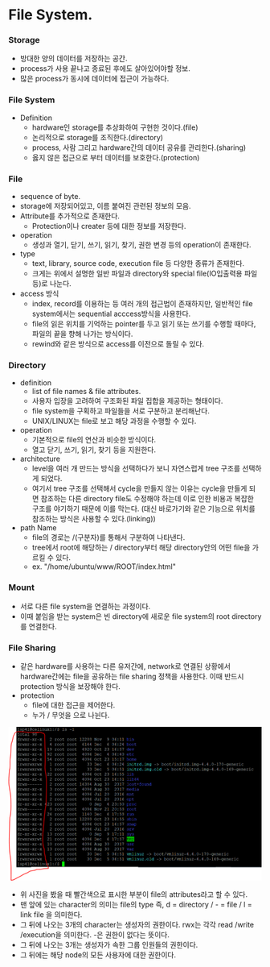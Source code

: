 # File System.


### Storage
- 방대한 양의 데이터를 저장하는 공간.
- process가 사용 끝나고 종료된 후에도 살아있어야할 정보.
- 많은 process가 동시에 데이터에 접근이 가능하다.

### File System
- Definition
  - hardware인 storage를 추상화하여 구현한 것이다.(file)
  - 논리적으로 storage를 조직한다.(directory)
  - process, 사람 그리고 hardware간의 데이터 공유를 관리한다.(sharing)
  - 옳지 않은 접근으로 부터 데이터를 보호한다.(protection)
### File
- sequence of byte.
- storage에 저장되어있고, 이름 붙여진 관련된 정보의 모음.
- Attribute를 추가적으로 존재한다.
  - Protection이나 creater 등에 대한 정보를 저장한다.
- operation
  - 생성과 열기, 닫기, 쓰기, 읽기, 찾기, 권한 변경 등의 operation이 존재한다.
- type
  - text, library, source code, execution file 등 다양한 종류가 존재한다.
  - 크게는 위에서 설명한 일반 파일과 directory와 special file(IO입출력용 파일 등)로 나눈다.
- access 방식
  - index, record를 이용하는 등 여러 개의 접근법이 존재하지만, 일반적인 file system에서는  sequential acccess방식을 사용한다.
  - file의 읽은 위치를 기억하는 pointer를 두고 읽기 또는 쓰기를 수행할 때마다, 파일의 끝을 향해 나가는 방식이다.
  - rewind와 같은 방식으로 access를 이전으로 돌릴 수 있다.

### Directory
- definition
  - list of file names & file attributes.
  - 사용자 입장을 고려하여 구조화된 파일 집합을 제공하는 형태이다.
  - file system을 구획하고 파일들을 서로 구분하고 분리해난다.
  - UNIX/LINUX는 file로 보고 해당 과정을 수행할 수 있다.   
- operation
  - 기본적으로 file의 연산과 비슷한 방식이다.
  - 열고 닫기, 쓰기, 읽기, 찾기 등을 지원한다.
- architecture
  - level을 여러 개 만드는 방식을 선택하다가 보니 자연스럽게 tree 구조를 선택하게 되었다.
  - 여기서 tree 구조를 선택해서 cycle을 만들지 않는 이유는 cycle을 만들게 되면 참조하는 다른 directory file도 수정해야 하는데 이로 인한 비용과 복잡한 구조를 야기하기 때문에 이를 막는다. (대신 바로가기와 같은 기능으로 위치를 참조하는 방식은 사용할 수 있다.(linking))
- path Name
  - file의 경로는 /(구분자)를 통해서 구분하여 나타낸다.
  - tree에서 root에 해당하는 / directory부터 해당 directory안의 어떤 file을 가르킬 수 있다.
  - ex. "/home/ubuntu/www/ROOT/index.html"

### Mount
- 서로 다른 file system을 연결하는 과정이다.
- 이때 붙임을 받는 system은 빈 directory에 새로운 file system의 root directory를 연결한다.

### File Sharing
- 같은 hardware를 사용하는 다른 유저간에, network로 연결된 상황에서 hardware간에는 file을 공유하는 file sharing 정책을 사용한다. 이때 반드시 protection 방식을 보장해야 한다.
- protection
  - file에 대한 접근을 제어한다.
  - 누가 / 무엇을 으로 나뉜다.

<img src="./img/fileProtection.png">

  - 위 사진을 봤을 때 빨간색으로 표시한 부분이 file의 attributes라고 할 수 있다.
  - 맨 앞에 있는 character의 의미는 file의 type 즉, d = directory / - = file / l = link file 을 의미한다.
  - 그 뒤에 나오는 3개의 character는 생성자의 권한이다. rwx는 각각 read /write /execution을 의미한다. -은 권한이 없다는 뜻이다.
  - 그 뒤에 나오는 3개는 생성자가 속한 그룹 인원들의 권한이다.
  - 그 뒤에는 해당 node의 모든 사용자에 대한 권한이다.
  
